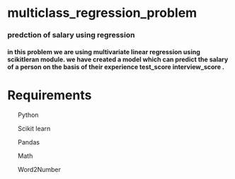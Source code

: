 # multiclass_regression_problem
### predction of salary using regression 
#### in this problem we are using multivariate linear regression using scikitleran module. we have created a model which can predict the salary of a person on the basis of their experience 	test_score 	interview_score .
# Requirements
<ul>Python</ul>
<ul>Scikit learn</ul>
<ul>Pandas</ul>
<ul>Math</ul>
<ul>Word2Number</ul>

